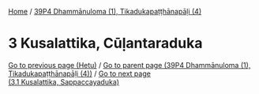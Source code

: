 
[Home](/) / [39P4 Dhammānuloma (1), Tikadukapaṭṭhānapāḷi (4)](../39P4.md)

# 3 Kusalattika, Cūḷantaraduka


[Go to previous page (Hetu)](2/2.6/2.6.2/Hetu.md) / [Go to parent page (39P4 Dhammānuloma (1), Tikadukapaṭṭhānapāḷi (4))](0.md) / [Go to next page (3.1 Kusalattika, Sappaccayaduka)](3/3.1.md)


